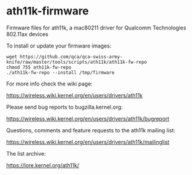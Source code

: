 # ath11k-firmware

Firmware files for ath11k, a mac80211 driver for Qualcomm Technologies
802.11ax devices

To install or update your firmware images:

```
wget https://github.com/qca/qca-swiss-army-knife/raw/master/tools/scripts/ath11k/ath11k-fw-repo
chmod 755 ath11k-fw-repo
./ath11k-fw-repo --install /tmp/firmware
```

For more info check the wiki page:

https://wireless.wiki.kernel.org/en/users/drivers/ath11k

Please send bug reports to bugzilla.kernel.org:

https://wireless.wiki.kernel.org/en/users/drivers/ath11k/bugreport

Questions, comments and feature requests to the ath11k mailing list:

https://wireless.wiki.kernel.org/en/users/drivers/ath11k/mailinglist

The list archive:

https://lore.kernel.org/ath11k/
